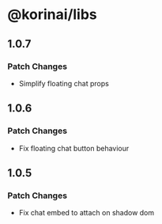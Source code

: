 # @korinai/libs

## 1.0.7

### Patch Changes

- Simplify floating chat props

## 1.0.6

### Patch Changes

- Fix floating chat button behaviour

## 1.0.5

### Patch Changes

- Fix chat embed to attach on shadow dom
